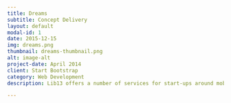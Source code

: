 ```yaml
---
title: Dreams
subtitle: Concept Delivery
layout: default
modal-id: 1
date: 2015-12-15
img: dreams.png
thumbnail: dreams-thumbnail.png
alt: image-alt
project-date: April 2014
client: Start Bootstrap
category: Web Development
description: Lib13 offers a number of services for start-ups around mobile, health-care and data-mining. A service which a lot of members in our community are interested is taking their ideas from concept to prototype. Have you had an idea which requires a prototype to pitch? Have you been in a situation where you can tell your story much effectively to investors and potential clients only if you had that show and tell aid?

---
```

